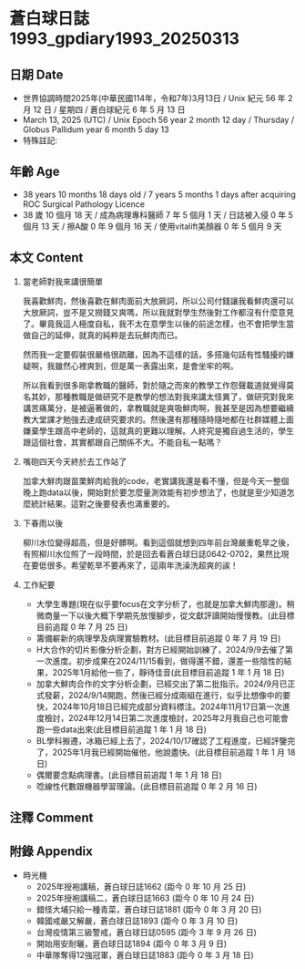 [_metadata_:encoding]: - "utf-8"
[_metadata_:language]: - "zh-Hant-TW"
[_metadata_:fileformat]: - "markdown"
[_metadata_:MIME_type]: - "text/plain"
[_metadata_:markdown_version]: - "commonmark version 0.30"
[_metadata_:markdown_spec]: - "https://spec.commonmark.org/0.30/"

# 蒼白球日誌1993_gpdiary1993_20250313 #

## 日期 Date ##

* 世界協調時間2025年(中華民國114年，令和7年)3月13日 / Unix 紀元 56 年 2 月 12 日 / 星期四 / 蒼白球紀元 6 年 5 月 13 日
* March 13, 2025 (UTC) / Unix Epoch 56 year 2 month 12 day / Thursday / Globus Pallidum year 6 month 5 day 13
* 特殊註記:

## 年齡 Age ##

* 38 years 10 months 18 days old / 7 years 5 months 1 days after acquiring ROC Surgical Pathology Licence
* 38 歲 10 個月 18 天 / 成為病理專科醫師 7 年 5 個月 1 天 / 日誌被入侵 0 年 5 個月 13 天 / 擦A酸 0 年 9 個月 16 天 / 使用vitalift美顏器 0 年 5 個月 9 天

## 本文 Content ##

1. 當老師對我來講很簡單

    我喜歡鮮肉，然後喜歡在鮮肉面前大放厥詞，所以公司付錢讓我看鮮肉還可以大放厥詞，豈不是又撈錢又爽嗎，所以我就對學生然後對工作都沒有什麼意見了。畢竟我這人極度自私，我不太在意學生以後的前途怎樣，也不會把學生當做自己的延伸，就真的純粹是去玩鮮肉而已。
    
    然而我一定要假裝很嚴格很疏離，因為不這樣的話，多搭幾句話有性騷擾的嫌疑啊，我雖然心裡爽到，但是萬一表露出來，是會坐牢的啊。

    所以我看到很多剛拿教職的醫師，對於隨之而來的教學工作怨聲載道就覺得莫名其妙，那種教職是做研究不是教學的想法對我來講太怪異了，做研究對我來講苦痛萬分，是被逼著做的，拿教職就是爽吸鮮肉啊，我甚至是因為想要繼續教大堂課才勉強去達成研究要求的。然後還有那種隨時隨地都在社群媒體上面嫌棄學生跟高中老師的，這就真的更難以理解。人終究是獨自過生活的，學生跟這個社會，其實都跟自己關係不大。不能自私一點嗎？

2. 嘴砲四天今天終於去工作站了

    加拿大鮮肉跟苗栗鮮肉給我的code，老實講我還是看不懂，但是今天一整個晚上跑data以後，開始對於要怎麼量測效能有初步想法了，也就是至少知道怎麼統計結果。這對之後要發表也滿重要的。

3. 下春雨以後

    柳川水位變得超高，但是好髒啊。看到這個就想到四年前台灣嚴重乾旱之後，有照柳川水位照了一段時間，於是回去看蒼白球日誌0642-0702，果然比現在要低很多。希望乾旱不要再來了，這兩年洗澡洗超爽的誒！

4. 工作紀要

    - 大學生專題(現在似乎要focus在文字分析了，也就是加拿大鮮肉那邊)。稍微商量一下以後大概下學期先放慢腳步，從文獻評讀開始慢慢教。(此目標目前追蹤 0 年 7 月 25 日)
    - 籌備嶄新的病理學及病理實驗教材。(此目標目前追蹤 0 年 7 月 19 日)
    - H大合作的切片影像分析企劃，對方已經開始訓練了，2024/9/9去催了第一次進度。初步成果在2024/11/15看到，做得還不錯，還差一些陰性的結果，2025年1月給他一些了，靜待佳音(此目標目前追蹤 1 年 1 月 18 日)
    - 加拿大鮮肉合作的文字分析企劃，已經交出了第二批指示。2024/9月已正式發薪，2024/9/14開跑，然後已經分成兩組在進行，似乎比想像中的要快，2024年10月18日已經完成部分資料標注。2024年11月17日第一次進度檢討，2024年12月14日第二次進度檢討，2025年2月我自己也可能會跑一些data出來(此目標目前追蹤 1 年 1 月 18 日)
    - BL學科搬遷，冰箱已經上去了，2024/10/17確認了工程進度，已經評鑒完了，2025年1月我已經開始催他，他說盡快。(此目標目前追蹤 1 年 1 月 18 日)
    - 偶爾要念點病理書。(此目標目前追蹤 1 年 1 月 18 日)
    - 唸線性代數跟機器學習理論。(此目標目前追蹤 0 年 2 月 16 日)

## 注釋 Comment ##


## 附錄 Appendix ##

* 時光機
    - 2025年授袍講稿，蒼白球日誌1662 (距今 0 年 10 月 25 日)
    - 2025年授袍講稿二，蒼白球日誌1663 (距今 0 年 10 月 24 日)
    - 錯怪大埔只給一種青菜，蒼白球日誌1881 (距今 0 年 3 月 20 日)
    - 韓國戒嚴又解嚴，蒼白球日誌1893 (距今 0 年 3 月 10 日)
    - 台灣疫情第三級警戒，蒼白球日誌0595 (距今 3 年 9 月 26 日)
    - 開始用安耐曬，蒼白球日誌1894 (距今 0 年 3 月 9 日)
    - 中華隊奪得12強冠軍，蒼白球日誌1883 (距今 0 年 3 月 18 日)
